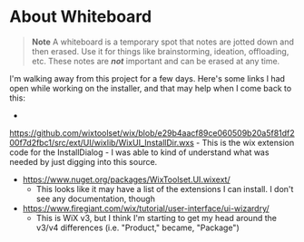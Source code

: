 About Whiteboard
================

> **Note**
> A whiteboard is a temporary spot that notes are jotted down and then
erased.  Use it for things like brainstorming, ideation, offloading, etc.
These notes are ***not*** important and can be erased at any time.

I'm walking away from this project for a few days.  Here's some links I
had open while working on the installer, and that may help when I come
back to this:

-
https://github.com/wixtoolset/wix/blob/e29b4aacf89ce060509b20a5f81df200f7d2fbc1/src/ext/UI/wixlib/WixUI_InstallDir.wxs
	- This is the wix extension code for the InstallDialog - I was
	able to kind of understand what was needed by just digging into
	this source.
- https://www.nuget.org/packages/WixToolset.UI.wixext/
	- This looks like it may have a list of the extensions I can
	install.  I don't see any documentation, though
- https://www.firegiant.com/wix/tutorial/user-interface/ui-wizardry/
	- This is WiX v3, but I think I'm starting to get my head around
	the v3/v4 differences (i.e. "Product," became, "Package")
